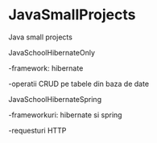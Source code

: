 # JavaSmallProjects

Java small projects

JavaSchoolHibernateOnly

-framework: hibernate

-operatii CRUD pe tabele din baza de date

JavaSchoolHibernateSpring

-frameworkuri: hibernate si spring

-requesturi HTTP 
